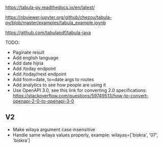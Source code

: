 
https://tabula-py.readthedocs.io/en/latest/


https://nbviewer.jupyter.org/github/chezou/tabula-py/blob/master/examples/tabula_example.ipynb


https://github.com/tabulapdf/tabula-java

TODO:
- Paginate result
- Add english language
- Add date hijria
- Add /today endpoint
- Add /today/next endpoint
- Add from=date, to=date args to routes
- Add analytics to see how people are using it
- Use OpenAPI 3.0, see this link for converting 2.0 specifications: https://stackoverflow.com/questions/59749513/how-to-convert-openapi-2-0-to-openapi-3-0

## V2
- Make wilaya argument case insensitive
- Handle same wilaya values properly, example: wilayas=['biskra', '07', 'biskra']
